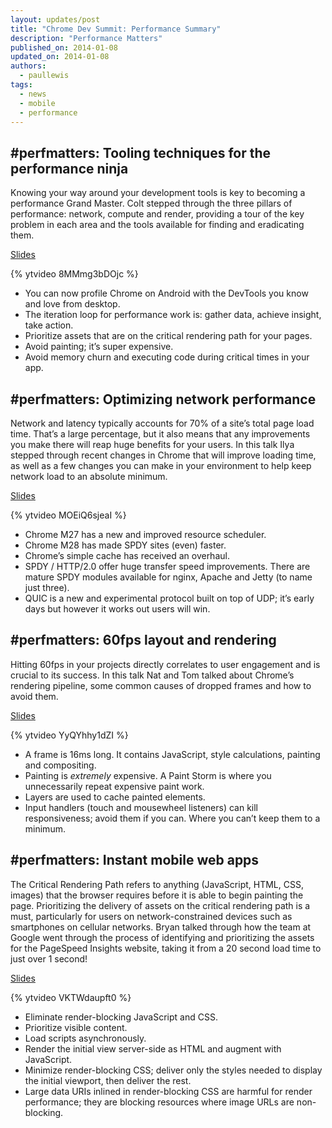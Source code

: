 ```yaml
---
layout: updates/post
title: "Chrome Dev Summit: Performance Summary"
description: "Performance Matters"
published_on: 2014-01-08
updated_on: 2014-01-08
authors:
  - paullewis
tags:
  - news
  - mobile
  - performance
---
```

 <h2>#perfmatters: Tooling techniques for the performance ninja</h2>

Knowing your way around your development tools is key to becoming a performance Grand Master. Colt stepped through the three pillars of performance: network, compute and render, providing a tour of the key problem in each area and the tools available for finding and eradicating them.

[Slides](https://docs.google.com/a/google.com/presentation/d/1Aa9dn8S4su_8mrm8Pb3CDlWvrWiJU_3AB6HKp3zaJUs/edit)

{% ytvideo 8MMmg3bDOjc %} 

+ You can now profile Chrome on Android with the DevTools you know and love from desktop.
+ The iteration loop for performance work is: gather data, achieve insight, take action.
+ Prioritize assets that are on the critical rendering path for your pages.
+ Avoid painting; it’s super expensive.
+ Avoid memory churn and executing code during critical times in your app.

<h2>#perfmatters: Optimizing network performance</h2>

Network and latency typically accounts for 70% of a site’s total page load time. That’s a large percentage, but it also means that any improvements you make there will reap huge benefits for your users. In this talk Ilya stepped through recent changes in Chrome that will improve loading time, as well as a few changes you can make in your environment to help keep network load to an absolute minimum.

[Slides](http://bit.ly/cds-network)

{% ytvideo MOEiQ6sjeaI %} 

+ Chrome M27 has a new and improved resource scheduler.
+ Chrome M28 has made SPDY sites (even) faster.
+ Chrome’s simple cache has received an overhaul.
+ SPDY / HTTP/2.0 offer huge transfer speed improvements. There are mature SPDY modules available for nginx, Apache and Jetty (to name just three).
+ QUIC is a new and experimental protocol built on top of UDP; it’s early days but however it works out users will win.


<h2>#perfmatters: 60fps layout and rendering</h2>

Hitting 60fps in your projects directly correlates to user engagement and is crucial to its success. In this talk Nat and Tom talked about Chrome’s rendering pipeline, some common causes of dropped frames and how to avoid them.

[Slides](https://docs.google.com/a/google.com/presentation/d/1CH8ifryioHDLT1Oryyy8amusUmq2FytpCPCpk0G3E4o/edit#slide=id.g175f55166_010)

{% ytvideo YyQYhhy1dZI %} 

+ A frame is 16ms long. It contains JavaScript, style calculations, painting and compositing.
+ Painting is _extremely_ expensive. A Paint Storm is where you unnecessarily repeat expensive paint work.
+ Layers are used to cache painted elements.
+ Input handlers (touch and mousewheel listeners) can kill responsiveness; avoid them if you can. Where you can’t keep them to a minimum.

<h2>#perfmatters: Instant mobile web apps</h2>

The Critical Rendering Path refers to anything (JavaScript, HTML, CSS, images) that the browser requires before it is able to begin painting the page. Prioritizing the delivery of assets on the critical rendering path is a must, particularly for users on network-constrained devices such as smartphones on cellular networks. Bryan talked through how the team at Google went through the process of identifying and prioritizing the assets for the PageSpeed Insights website, taking it from a 20 second load time to just over 1 second!

[Slides](https://docs.google.com/a/google.com/presentation/d/1z49qp03iXAJIkbXaMtCmWW_Pnnq-MzXGW139Xw8-paM/edit#slide=id.g1764b26cd_043)

{% ytvideo VKTWdaupft0 %} 

+ Eliminate render-blocking JavaScript and CSS.
+ Prioritize visible content.
+ Load scripts asynchronously.
+ Render the initial view server-side as HTML and augment with JavaScript.
+ Minimize render-blocking CSS; deliver only the styles needed to display the initial viewport, then deliver the rest.
+ Large data URIs inlined in render-blocking CSS are harmful for render performance; they are blocking resources where image URLs are non-blocking.
